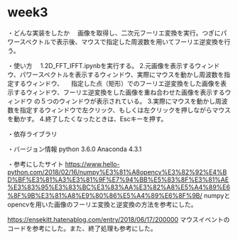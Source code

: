 # week3
・どんな実装をしたか
　画像を取得し、二次元フーリエ変換を実行。つぎにパワースペクトルで表示後、マウスで指定した周波数を用いてフーリエ逆変換を行う。
 
・使い方
 　1.2D_FFT_IFFT.ipynbを実行する。
   2.元画像を表示するウィンドウ、パワースペクトルを表示するウィンドウ、実際にマウスを動かし周波数を指定するウィンドウ、
   　指定した点（矩形）でのフーリエ逆変換をした画像を表示するウィンドウ、フーリエ逆変換をした画像を重ね合わせた画像を表示するウィンドウ
     の５つのウィンドウが表示されている。
   3.実際にマウスを動かし周波数を指定するウィンドウで左クリック、もしくは左クリックを押しながらマウスを動かす。
   4.終了したくなったときは、Escキーを押す。

・依存ライブラリ


・バージョン情報
  python 3.6.0
  Anaconda 4.3.1
  
・参考にしたサイト
  https://www.hello-python.com/2018/02/16/numpy%E3%81%A8opencv%E3%82%92%E4%BD%BF%E3%81%A3%E3%81%9F%E7%94%BB%E5%83%8F%E3%81%AE%E3%83%95%E3%83%BC%E3%83%AA%E3%82%A8%E5%A4%89%E6%8F%9B%E3%81%A8%E9%80%86%E5%A4%89%E6%8F%9B/
    numpyとopencvを用いた画像のフーリエ変換と逆変換の方法を参考にした。
    
  https://ensekitt.hatenablog.com/entry/2018/06/17/200000
    マウスイベントのコードを参考にした。また、終了処理も参考にした。
    
  
    
